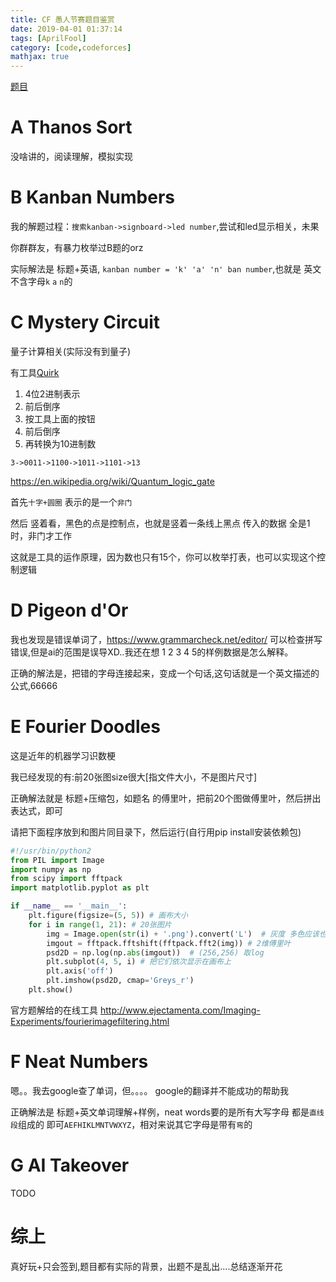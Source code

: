 ```yaml
---
title: CF 愚人节赛题目鉴赏
date: 2019-04-01 01:37:14
tags: [AprilFool]
category: [code,codeforces]
mathjax: true
---
```


[题目](https://codeforces.com/contest/1145/problems)

# A Thanos Sort

没啥讲的，阅读理解，模拟实现

# B Kanban Numbers

我的解题过程：`搜索kanban->signboard->led number`,尝试和led显示相关，未果

你群群友，有暴力枚举过B题的orz

实际解法是 标题+英语, `kanban number = 'k' 'a' 'n' ban number`,也就是 英文不含字母`k` `a` `n`的

# C Mystery Circuit

量子计算相关(实际没有到量子)

有工具[Quirk](https://algassert.com/quirk)

1) 4位2进制表示
2) 前后倒序
3) 按工具上面的按钮
4) 前后倒序
5) 再转换为10进制数

`3->0011->1100->1011->1101->13`

https://en.wikipedia.org/wiki/Quantum_logic_gate

首先`十字+圆圈` 表示的是一个`非门`

然后 竖着看，黑色的点是控制点，也就是竖着一条线上黑点 传入的数据 全是1时，非门才工作

这就是工具的运作原理，因为数也只有15个，你可以枚举打表，也可以实现这个控制逻辑

# D Pigeon d'Or

我也发现是错误单词了，https://www.grammarcheck.net/editor/ 可以检查拼写错误,但是ai的范围是误导XD..我还在想 1 2 3 4 5的样例数据是怎么解释。

正确的解法是，把错的字母连接起来，变成一个句话,这句话就是一个英文描述的公式,66666

# E Fourier Doodles

这是近年的机器学习识数梗

我已经发现的有:前20张图size很大[指文件大小，不是图片尺寸]

正确解法就是 标题+压缩包，如题名 的傅里叶，把前20个图做傅里叶，然后拼出表达式，即可

请把下面程序放到和图片同目录下，然后运行(自行用pip install安装依赖包)

```python
#!/usr/bin/python2
from PIL import Image
import numpy as np
from scipy import fftpack
import matplotlib.pyplot as plt

if __name__ == '__main__':
    plt.figure(figsize=(5, 5)) # 画布大小
    for i in range(1, 21): # 20张图片
        img = Image.open(str(i) + '.png').convert('L')  # 灰度 多色应该也可以，但是还要加更多处理
        imgout = fftpack.fftshift(fftpack.fft2(img)) # 2维傅里叶
        psd2D = np.log(np.abs(imgout))  # (256,256) 取log
        plt.subplot(4, 5, i) # 把它们依次显示在画布上
        plt.axis('off')
        plt.imshow(psd2D, cmap='Greys_r')
    plt.show()
```

官方题解给的在线工具 http://www.ejectamenta.com/Imaging-Experiments/fourierimagefiltering.html

# F Neat Numbers

嗯。。我去google查了单词，但。。。。 google的翻译并不能成功的帮助我

正确解法是 标题+英文单词理解+样例，neat words要的是所有大写字母 都是`直线段`组成的 即可`AEFHIKLMNTVWXYZ`，相对来说其它字母是带有`弯`的

# G AI Takeover

TODO

# 综上

真好玩+只会签到,题目都有实际的背景，出题不是乱出....总结逐渐开花
